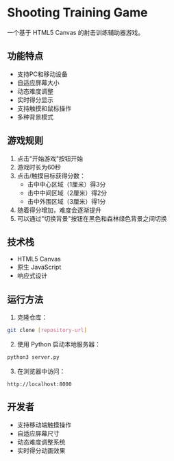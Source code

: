 # Shooting Training Game

一个基于 HTML5 Canvas 的射击训练辅助器游戏。

## 功能特点

- 支持PC和移动设备
- 自适应屏幕大小
- 动态难度调整
- 实时得分显示
- 支持触摸和鼠标操作
- 多种背景模式

## 游戏规则

1. 点击"开始游戏"按钮开始
2. 游戏时长为60秒
3. 点击/触摸目标获得分数：
   - 击中中心区域（1厘米）得3分
   - 击中中间区域（2厘米）得2分
   - 击中外围区域（3厘米）得1分
4. 随着得分增加，难度会逐渐提升
5. 可以通过"切换背景"按钮在黑色和森林绿色背景之间切换

## 技术栈

- HTML5 Canvas
- 原生 JavaScript
- 响应式设计

## 运行方法

1. 克隆仓库：
```bash
git clone [repository-url]
```

2. 使用 Python 启动本地服务器：
```bash
python3 server.py
```

3. 在浏览器中访问：
```
http://localhost:8000
```

## 开发者

- 支持移动端触摸操作
- 自适应屏幕尺寸
- 动态难度调整系统
- 实时得分动画效果 